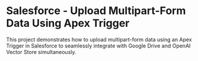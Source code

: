 # Salesforce - Upload Multipart-Form Data Using Apex Trigger
This project demonstrates how to upload multipart-form data using an Apex Trigger in Salesforce to seamlessly integrate with Google Drive and OpenAI Vector Store simultaneously.
